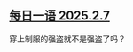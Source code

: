 <!--1738950159000-->
[每日一语 2025.2.7](https://chinadigitaltimes.net/chinese/715669.html)
------

<p>穿上制服的强盗就不是强盗了吗？</p><p><img decoding="async" src="https://chinadigitaltimes.net/chinese/files/2025/02/2025.2.7.jpg" alt=""></p><div class="addtoany_share_save_container addtoany_content addtoany_content_bottom"><div class="a2a_kit a2a_kit_size_32 addtoany_list" data-a2a-url="https://chinadigitaltimes.net/chinese/715669.html" data-a2a-title="每日一语 2025.2.7"><a class="a2a_button_facebook" href="https://www.addtoany.com/add_to/facebook?linkurl=https%3A%2F%2Fchinadigitaltimes.net%2Fchinese%2F715669.html&amp;linkname=%E6%AF%8F%E6%97%A5%E4%B8%80%E8%AF%AD%202025.2.7" title="Facebook" rel="nofollow noopener" target="_blank"></a><a class="a2a_button_twitter" href="https://www.addtoany.com/add_to/twitter?linkurl=https%3A%2F%2Fchinadigitaltimes.net%2Fchinese%2F715669.html&amp;linkname=%E6%AF%8F%E6%97%A5%E4%B8%80%E8%AF%AD%202025.2.7" title="Twitter" rel="nofollow noopener" target="_blank"></a><a class="a2a_button_telegram" href="https://www.addtoany.com/add_to/telegram?linkurl=https%3A%2F%2Fchinadigitaltimes.net%2Fchinese%2F715669.html&amp;linkname=%E6%AF%8F%E6%97%A5%E4%B8%80%E8%AF%AD%202025.2.7" title="Telegram" rel="nofollow noopener" target="_blank"></a><a class="a2a_button_reddit" href="https://www.addtoany.com/add_to/reddit?linkurl=https%3A%2F%2Fchinadigitaltimes.net%2Fchinese%2F715669.html&amp;linkname=%E6%AF%8F%E6%97%A5%E4%B8%80%E8%AF%AD%202025.2.7" title="Reddit" rel="nofollow noopener" target="_blank"></a><a class="a2a_button_whatsapp" href="https://www.addtoany.com/add_to/whatsapp?linkurl=https%3A%2F%2Fchinadigitaltimes.net%2Fchinese%2F715669.html&amp;linkname=%E6%AF%8F%E6%97%A5%E4%B8%80%E8%AF%AD%202025.2.7" title="WhatsApp" rel="nofollow noopener" target="_blank"></a><a class="a2a_button_email" href="https://www.addtoany.com/add_to/email?linkurl=https%3A%2F%2Fchinadigitaltimes.net%2Fchinese%2F715669.html&amp;linkname=%E6%AF%8F%E6%97%A5%E4%B8%80%E8%AF%AD%202025.2.7" title="Email" rel="nofollow noopener" target="_blank"></a><a class="a2a_button_copy_link" href="https://www.addtoany.com/add_to/copy_link?linkurl=https%3A%2F%2Fchinadigitaltimes.net%2Fchinese%2F715669.html&amp;linkname=%E6%AF%8F%E6%97%A5%E4%B8%80%E8%AF%AD%202025.2.7" title="Copy Link" rel="nofollow noopener" target="_blank"></a><a class="a2a_dd addtoany_share_save addtoany_share" href="https://www.addtoany.com/share"></a></div></div>
